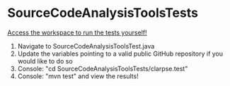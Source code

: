 # SourceCodeAnalysisToolsTests

[Access the workspace to run the tests yourself!](http://beta.codenvy.com/f?name=source-code-analysis-tools-test&user=muntazirfadhel) 

1) Navigate to SourceCodeAnalysisToolsTest.java
2) Update the variables pointing to a valid public GitHub repository if you would like to do so
3) Console: "cd SourceCodeAnalysisToolsTests/clarpse.test"
4) Console: "mvn test" and view the results!
